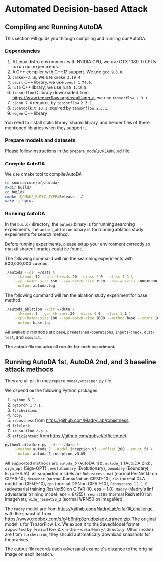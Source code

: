 # Automated Decision-based Attack

## Compiling and Running AutoDA

This section will guide you through compiling and running our AutoDA.

### Dependencies

1. A Linux distro environment with NVIDIA GPU, we use GTX 1080 Ti GPUs to run our experiments.
2. A C++ compiler with C++17 support. We use `gcc 9.3.0`.
3. `cmake>=3.16`, we use `cmake 3.19.4`.
4. `boost` C++ library, we use `boost 1.74.0`.
5. `hdf5` C++ library, we use `hdf5 1.10.5`.
6. `tensorflow` C library downloaded from https://www.tensorflow.org/install/lang_c, we use
   `tensorflow 2.3.1`.
7. `cudnn 7.6` required by `tensorflow 2.3.1`.
8. `cudatoolkit 10.1` required by `tensorflow 2.3.1`.
9. `eigen` C++ library

You need to install static library, shared library, and header files of these mentioned libraries
when they support it.

### Prepare models and datasets

Please follow instructions in the `prepare_models/README.md` file.

### Compile AutoDA

We use cmake tool to compile AutoDA.

```bash
cd source/code/of/autoda/
mkdir build/
cd build/
cmake -DCMAKE_BUILD_TYPE=Release ../
make -j`nproc`
```

### Running AutoDA

In the `build/` directory, the `autoda` binary is for running searching experiments, the
`autoda_ablation` binary is for running ablation study experiments for search method.

Before running experiments, please setup your environment correctly so that all shared libraries
could be found.

The following command will run the searching experiments with 500,000,000 queries.

```bash
./autoda --dir ~/data \
    --threads 12 --gen-threads 20 --class-0 0 --class-1 1 \
    --cpu-batch-size 150 --gpu-batch-size 1500 --max-queries 500000000 \
    --output autoda.log
```

The following command will run the ablation study experiment for base method.

```bash
./autoda_ablation --dir ~/data \
    --threads 8 --gen-threads 20 --class-0 0 --class-1 1 \
    --cpu-batch-size 100 --gpu-batch-size 1000 --method base --count 100000 \
    --output base.log
```

All available methods are `base`, `predefined-operations`, `inputs-check`, `dist-test`, and
`compact`.

The output file includes all results for each experiment.

## Running AutoDA 1st, AutoDA 2nd, and 3 baseline attack methods

They are all put in the `prepare_model/attacker.py` file.

We depend on the following Python packages:
1. `python 3.7`.
2. `pytorch 1.7.1`.
3. `torchvision`.
4. `h5py`.
5. `robustness` from https://github.com/MadryLab/robustness.
6. `filelock`.
7. `tensorflow 2.3.1`.
8. `efficientnet` from https://github.com/qubvel/efficientnet.

```bash
python3 attacker.py --dir ~/data \
    --method autoda_0 --model inception_v3 --offset 200 --count 50 \
    --output autoda_0_inception_v3.h5
```

All supported methods are `autoda_0` (AutoDA 1st), `autoda_1` (AutoDA 2nd), `sign_opt` (Sign-OPT)
, `evolutionary` (Evolutionary), `boundary` (Boundary), `hsja` (HSJA). All supported models are 
`Robustness_nat` (normal ResNet50 on CIFAR-10), `densenet` (normal DenseNet on CIFAR-10), `dla` (normal DLA model on CIFAR-10), `dpn` (normal DPN on CIFAR-10), `Robustness_l2_1_0` 
(adversarial training ResNet50 on CIFAR-10, eps = 1.0), `Madry` (Madry's linf adversarial 
training model, eps = 8/255), `resnet101` (normal ResNet101 on ImageNet), `wide_resnet50_2` (normal WRN50 on ImageNet).

The `Madry` model are from https://github.com/MadryLab/cifar10_challenge, with the snapshot from
https://www.dropbox.com/s/g4b6ntrp8zrudbz/adv_trained.zip. The original model is for TensorFlow 1.x. We export it to the SavedModel format supported by TensorFlow 2.x in the `~/data/Madry/` directory. Other models are from `torchvision`, they should automatically download snapshots for themselves.

The output file records each adversarial example's distance to the original image on each 
iteration.
